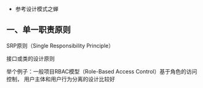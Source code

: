 * 参考设计模式之蝉

## 一、单一职责原则

SRP原则（Single Responsibility Principle）

接口或类的设计原则

举个例子：一般项目RBAC模型（Role-Based Access Control）基于角色的访问控制， 用户主体和用户行为分离的设计比较好




